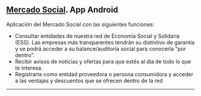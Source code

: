 ## [Mercado Social](https://madrid.mercadosocial.net/). App Android

Aplicación del Mercado Social con las siguientes funciones:

- Consultar entidades de nuestra red de Economía Social y Solidaria (ESS). Las empresas más transparentes tendrán su distintivo de garantía y se podrá acceder a su balance/auditoría social para conocerla "por dentro".
- Recibir avisos de noticias y ofertas para que estés al día de todo lo que te interesa.
- Registrarte como entidad proveedora o persona consumidora y acceder a las ventajas y descuentos que se ofrecen dentro de la red

---

